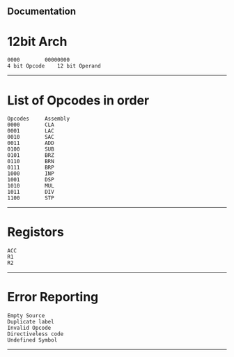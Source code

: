 ## Documentation

# 12bit Arch

	0000		00000000
	4 bit Opcode	12 bit Operand

----------------------------------------------

# List of Opcodes in order

	Opcodes 	Assembly
	0000		CLA
	0001		LAC
	0010		SAC
	0011		ADD
	0100		SUB
	0101		BRZ
	0110		BRN
	0111		BRP
	1000		INP
	1001		DSP
	1010		MUL
	1011		DIV
	1100		STP

----------------------------------------------

# Registors
	ACC
	R1
	R2


----------------------------------------------

# Error Reporting

	Empty Source
	Duplicate label
	Invalid Opcode
	Directiveless code
	Undefined Symbol

----------------------------------------------



